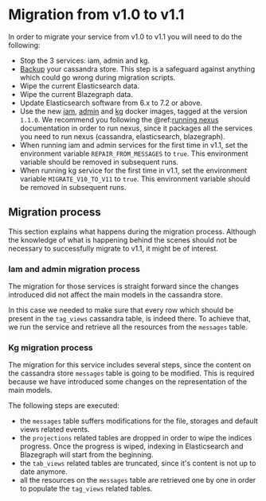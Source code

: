 # Migration from v1.0 to v1.1

In order to migrate your service from v1.0 to v1.1 you will need to do the following:

- Stop the 3 services: iam, admin and kg.
- [Backup](https://docs.datastax.com/en/archived/cassandra/3.0/cassandra/operations/opsBackupRestore.html) your cassandra store. This step is a safeguard against anything which could go wrong during migration scripts. 
- Wipe the current Elasticsearch data.
- Wipe the current Blazegraph data.
- Update Elasticsearch software from 6.x to 7.2 or above.
- Use the new [iam](https://hub.docker.com/r/bluebrain/nexus-iam), [admin](https://hub.docker.com/r/bluebrain/nexus-admin) and [kg](https://hub.docker.com/r/bluebrain/nexus-kg) docker images, tagged at the version `1.1.0`. We recommend you following the @ref:[running nexus](../../getting-started/running-nexus/index.md) documentation in order to run nexus, since it packages all the services you need to run nexus (cassandra, elasticsearch, blazegraph).  
- When running iam and admin services for the first time in v1.1, set the environment variable `REPAIR_FROM_MESSAGES` to `true`. This environment variable should be removed in subsequent runs.
- When running kg service for the first time in v1.1, set the environment variable `MIGRATE_V10_TO_V11` to `true`. This environment variable should be removed in subsequent runs.

## Migration process

This section explains what happens during the migration process. Although the knowledge of what is happening behind the scenes should not be necessary to successfully migrate to v1.1, it might be of interest.

### Iam and admin migration process

The migration for those services is straight forward since the changes introduced did not affect the main models in the cassandra store. 

In this case we needed to make sure that every row which should be present in the `tag_views` cassandra table, is indeed there. To achieve that, we run the service and retrieve all the resources from the `messages` table. 

### Kg migration process

The migration for this service includes several steps, since the content on the cassandra store `messages` table is going to be modified. This is required because we have introduced some changes on the representation of the main models.

The following steps are executed:

- the `messages` table suffers modifications for the file, storages and default views related events.
- the `projections` related tables are dropped in order to wipe the indices progress. Once the progress is wiped, indexing in Elasticsearch and Blazegraph will start from the beginning. 
- the `tab_views` related tables are truncated, since it's content is not up to date anymore.
- all the resources on the `messages` table are retrieved one by one in order to populate the `tag_views` related tables.